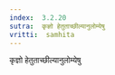 ```yaml
---
index:  3.2.20
sutra:  कृज्ञो हेतुताच्छील्यानुलोम्येषु
vritti:  samhita 
---
```


कृज्ञो हेतुताच्छील्यानुलोम्येषु

